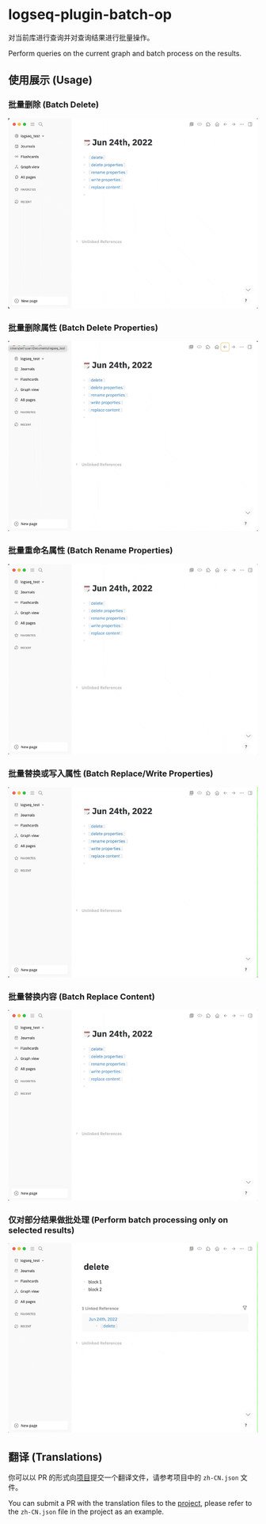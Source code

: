 # logseq-plugin-batch-op

对当前库进行查询并对查询结果进行批量操作。

Perform queries on the current graph and batch process on the results.

## 使用展示 (Usage)

### 批量删除 (Batch Delete)

![delete](delete.gif)

### 批量删除属性 (Batch Delete Properties)

![delete_props](delete_props.gif)

### 批量重命名属性 (Batch Rename Properties)

![rename_props](rename_props.gif)

### 批量替换或写入属性 (Batch Replace/Write Properties)

![write_props](write_props.gif)

### 批量替换内容 (Batch Replace Content)

![replace](replace.gif)

### 仅对部分结果做批处理 (Perform batch processing only on selected results)

![selection](selection.gif)

## 翻译 (Translations)

你可以以 PR 的形式向[项目](https://github.com/sethyuan/logseq-plugin-batch-op/tree/master/src/translations)提交一个翻译文件，请参考项目中的 `zh-CN.json` 文件。

You can submit a PR with the translation files to the [project](https://github.com/sethyuan/logseq-plugin-batch-op/tree/master/src/translations), please refer to the `zh-CN.json` file in the project as an example.
